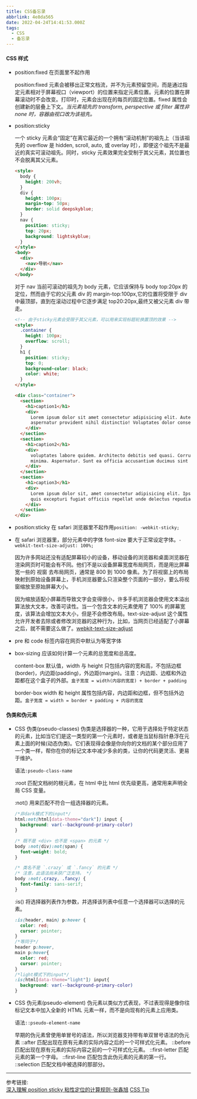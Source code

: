 ```yaml
---
title: CSS备忘录
abbrlink: 4e8da565
date: 2022-04-24T14:41:53.000Z
tags:
  - CSS
  - 备忘录
---
```


#### CSS 样式

- position:fixed 在页面里不起作用

  position:fixed 元素会被移出正常文档流，并不为元素预留空间，而是通过指定元素相对于屏幕视口（viewport）的位置来指定元素位置。元素的位置在屏幕滚动时不会改变。打印时，元素会出现在的每页的固定位置。fixed 属性会创建新的层叠上下文。_当元素祖先的 transform, perspective 或 filter 属性非 none 时，容器由视口改为该祖先。_

<!-- more -->

- position:sticky

  一个 sticky 元素会“固定”在离它最近的一个拥有“滚动机制”的祖先上（当该祖先的 overflow 是 hidden, scroll, auto, 或 overlay 时），即便这个祖先不是最近的真实可滚动祖先。同时，sticky 元素效果完全受制于其父元素，其位置也不会脱离其父元素。

  ```html
  <style>
    body {
      height: 200vh;
    }
    div {
      height: 100px;
      margin-top: 50px;
      border: solid deepskyblue;
    }
    nav {
      position: sticky;
      top: 20px;
      background: lightskyblue;
    }
  </style>
  <body>
    <div>
      <nav>导航</nav>
    </div>
  </body>
  ```

  对于 nav 当前可滚动的祖先为 body 元素，它应该保持与 body top:20px 的定位，然而由于它的父元素 div 的 margin-top:100px,它的位置将受限于 div 中最顶部，直到在滚动过程中它逐步满足 top20:20px,最终又被父元素 div 带走。

  ```html
  <!-- 由于sticky元素会受限于其父元素，可以用来实现标题轮换置顶的效果 -->
  <style>
    .container {
      height: 100px;
      overflow: scroll;
    }
    h1 {
      position: sticky;
      top: 0;
      background-color: black;
      color: white;
    }
  </style>

  <div class="container">
    <section>
      <h1>caption1</h1>
      <div>
        Lorem ipsum dolor sit amet consectetur adipisicing elit. Autem maiores tempore dolores doloribus labore
        aspernatur provident nihil distinctio! Voluptates dolor consequatur expedita sequi, pariatur
      </div>
    </section>
    <section>
      <h1>caption2</h1>
      <div>
        voluptates labore quidem. Architecto debitis sed quasi. Corrupti sequi voluptas itaque! Dolorum, similique
        minima. Aspernatur. Sunt ea officia accusantium ducimus sint dolorum adipisci cupiditate numquam harum tempore
      </div>
    </section>
    <section>
      <h1>caption3</h1>
      <div>
        Lorem ipsum dolor sit, amet consectetur adipisicing elit. Ipsa dolorem nemo necessitatibus! Non exercitationem a
        quis excepturi fugiat officiis repellat unde delectus repudiandae qui consequatur similique quia, laudantium
      </div>
    </section>
  </div>
  ```

- position:sticky 在 safari 浏览器里不起作用`position: -webkit-sticky;`

- 在 safari 浏览器里，部分元素中的字体 font-size 要大于正常设定字体。`-webkit-text-size-adjust: 100%;`

  因为许多网站还没有适配屏幕较小的设备，移动设备的浏览器和桌面浏览器在渲染网页时可能会有不同。他们不是以设备屏幕宽度布局网页，而是用比屏幕宽一些的 视窗 去布局网页，通常是 800 到 1000 像素。为了将视窗上的布局映射到原始设备屏幕上，手机浏览器要么只渲染整个页面的一部分，要么将视窗缩放至原始屏幕大小。

  因为缩放适配小屏幕而导致文字会变得很小，许多手机浏览器会使用文本溢出算法放大文本，改善可读性。当一个包含文本的元素使用了 100% 的屏幕宽度，该算法会增加文本大小，但是不会修改布局。text-size-adjust 这个属性允许开发者去除或者修改浏览器的这种行为，比如，当网页已经适配了小屏幕之后，就不需要这么做了。[webkit-text-size-adjust](https://developer.mozilla.org/zh-CN/docs/Web/CSS/text-size-adjust)

- pre 和 code 标签内容在网页中默认为等宽字体

- box-sizing 应该如何计算一个元素的总宽度和总高度。

  content-box 默认值，width 与 height 只包括内容的宽和高，不包括边框(border)，内边距(padding)，外边距(margin)。注意：内边距、边框和外边距都在这个盒子的外部。`盒子宽度 = width(内容的宽度) + border + padding`

  border-box width 和 height 属性包括内容，内边距和边框，但不包括外边距。`盒子宽度 = width = border + padding + 内容的宽度`

#### 伪类和伪元素

- CSS 伪类(pseudo-classes)
  伪类是选择器的一种，它用于选择处于特定状态的元素，比如当它们是这一类型的第一个元素时，或者是当鼠标指针悬浮在元素上面的时候(动态伪类)。它们表现得会像是你向你的文档的某个部分应用了一个类一样，帮你在你的标记文本中减少多余的类，让你的代码更灵活、更易于维护。

  语法`:pseudo-class-name`

  :root 匹配文档树的根元素，在 html 中比 html 优先级更高，通常用来声明全局 CSS 变量。

  :not() 用来匹配不符合一组选择器的元素。

  ```CSS
  /*非dark模式下的input*/
  html:not(html[data-theme="dark"]) input {
    background: var(--background-primary-color)
  }

  /* 既不是 <div> 也不是 <span> 的元素 */
  body :not(div):not(span) {
    font-weight: bold;
  }

  /* 类名不是 `.crazy` 或 `.fancy` 的元素 */
  /* 注意，此语法尚未获广泛支持。 */
  body :not(.crazy, .fancy) {
    font-family: sans-serif;
  }
  ```

  :is() 将选择器列表作为参数，并选择该列表中任意一个选择器可以选择的元素。

  ```CSS
  :is(header, main) p:hover {
    color: red;
    cursor: pointer;
  }
  /*等同于*/
  header p:hover,
  main p:hover{
    color: red;
    cursor: pointer;
  }
  /*light模式下的input*/
  :is(html[data-theme="light"]) input{
    background: var(--background-primary-color)
  }
  ```

- CSS 伪元素(pseudo-element)
  伪元素以类似方式表现，不过表现得是像你往标记文本中加入全新的 HTML 元素一样，而不是向现有的元素上应用类。

  语法`::pseudo-element-name`

  早期的伪元素曾使用单冒号的语法，所以浏览器支持带有单双冒号语法的伪元素
  ::after 匹配出现在原有元素的实际内容之后的一个可样式化元素。
  ::before 匹配出现在原有元素的实际内容之前的一个可样式化元素。
  ::first-letter 匹配元素的第一个字母。
  ::first-line 匹配包含此伪元素的元素的第一行。
  ::selection 匹配文档中被选择的那部分。

---

参考链接:  
[深入理解 position sticky 粘性定位的计算规则-张鑫旭](https://www.zhangxinxu.com/wordpress/?p=9291)
[CSS Tip](https://markodenic.com/css-tips/)
